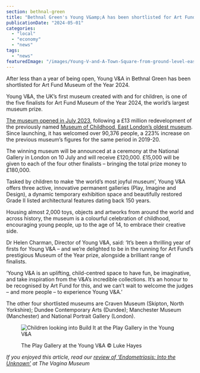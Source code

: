 ```yaml
---
section: bethnal-green
title: "Bethnal Green's Young V&amp;A has been shortlisted for Art Fund Museum of the Year 2024"
publicationDate: "2024-05-01"
categories: 
  - "local"
  - "economy"
  - "news"
tags: 
  - "news"
featuredImage: "/images/Young-V-and-A-Town-Square-from-ground-level-east-end-museum-childhood.jpg"
---
```


After less than a year of being open, Young V&A in Bethnal Green has been shortlisted for Art Fund Museum of the Year 2024.

Young V&A, the UK’s first museum created with and for children, is one of the five finalists for Art Fund Museum of the Year 2024, the world’s largest museum prize.

[The museum opened in July 2023](https://bethnalgreenlondon.co.uk/young-v-and-a-opens-east-london/), following a £13 million redevelopment of the previously named [Museum of Childhood, East London’s oldest museum](https://romanroadlondon.com/bethnal-green-v-a-museum-of-childhood-history/). Since launching, it has welcomed over 90,376 people, a 223% increase on the previous museum’s figures for the same period in 2019-20.

The winning museum will be announced at a ceremony at the National Gallery in London on 10 July and will receive £120,000. £15,000 will be given to each of the four other finalists – bringing the total prize money to £180,000.

Tasked by children to make ‘the world’s most joyful museum’, Young V&A offers three active, innovative permanent galleries (Play, Imagine and Design), a dynamic temporary exhibition space and beautifully restored Grade II listed architectural features dating back 150 years.

Housing almost 2,000 toys, objects and artworks from around the world and across history, the museum is a colourful celebration of childhood, encouraging young people, up to the age of 14, to embrace their creative side.

Dr Helen Charman, Director of Young V&A, said: ‘It’s been a thrilling year of firsts for Young V&A – and we’re delighted to be in the running for Art Fund’s prestigious Museum of the Year prize, alongside a brilliant range of finalists. 

‘Young V&A is an uplifting, child-centred space to have fun, be imaginative, and take inspiration from the V&A’s incredible collections. It’s an honour to be recognised by Art Fund for this, and we can’t wait to welcome the judges – and more people – to experience Young V&A.’ 

The other four shortlisted museums are Craven Museum (Skipton, North Yorkshire); Dundee Contemporary Arts (Dundee); Manchester Museum (Manchester) and National Portrait Gallery (London).

<figure>

![Children looking into Build It at the Play Gallery in the Young V&A](/images/Young-V-and-A-Play-Gallery-looking-into-Build-It-east-end-museum-childhood-1024x683.jpg)

<figcaption>

The Play Gallery at the Young V&A © Luke Hayes

</figcaption>

</figure>

_If you enjoyed this article, read our_ [_review of ‘Endometriosis: Into the Unknown’_](https://bethnalgreenlondon.co.uk/endometriosis-exhibition-vagina-museum-review/) _at The Vagina Museum_
